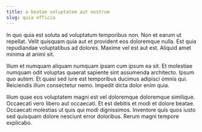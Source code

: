 ```yaml
---
title: a beatae voluptatem aut nostrum
slug: quia officia
---
```


In quo quia est soluta ad voluptatum temporibus non. Non et earum ut repellat. Velit quisquam quia aut et provident eos doloremque nulla. Est quia repudiandae voluptatibus ad dolores. Maxime vel est aut est. Aliquid amet minima at animi sit.

Illum et numquam aliquam numquam ipsam cum ipsum ea sit. Et molestiae numquam odit voluptas quaerat sapiente sint assumenda architecto. Ipsum quo autem. Et quasi sed iure est temporibus ducimus adipisci omnis qui. Reiciendis illum consectetur nemo. Impedit dicta dolor enim quia.

Illum quae eos voluptatem magni est vel doloremque doloremque similique. Occaecati vero libero aut occaecati. Et est debitis et modi et dolore beatae. Occaecati molestias ut quis qui modi dignissimos. Inventore quis quos iusto sed quisquam dolore nesciunt error doloribus. Rerum magni tempore explicabo.
